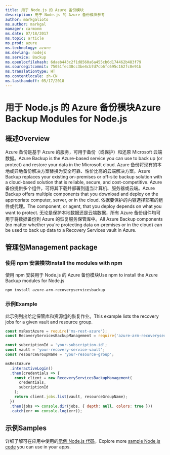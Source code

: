 ```yaml
---
title: 用于 Node.js 的 Azure 备份模块
description: 用于 Node.js 的 Azure 备份模块参考
author: markgalioto
ms.author: markgal
manager: carmonm
ms.date: 07/18/2017
ms.topic: article
ms.prod: azure
ms.technology: azure
ms.devlang: nodejs
ms.service: Backup
ms.openlocfilehash: 6daeb443c2f1d8560a6a455cb6d174462b483f79
ms.sourcegitcommit: 75051fec38cc3be4cb7d7cb6fc695c162fc0e91b
ms.translationtype: HT
ms.contentlocale: zh-CN
ms.lasthandoff: 05/17/2018
---
```

# <a name="azure-backup-modules-for-nodejs"></a><span data-ttu-id="a91ca-103">用于 Node.js 的 Azure 备份模块</span><span class="sxs-lookup"><span data-stu-id="a91ca-103">Azure Backup Modules for Node.js</span></span>

## <a name="overview"></a><span data-ttu-id="a91ca-104">概述</span><span class="sxs-lookup"><span data-stu-id="a91ca-104">Overview</span></span>

<span data-ttu-id="a91ca-105">Azure 备份是基于 Azure 的服务，可用于备份（或保护）和还原 Microsoft 云端数据。</span><span class="sxs-lookup"><span data-stu-id="a91ca-105">Azure Backup is the Azure-based service you can use to back up (or protect) and restore your data in the Microsoft cloud.</span></span> <span data-ttu-id="a91ca-106">Azure 备份将现有的本地或异地备份解决方案替换为安全可靠、性价比高的云端解决方案。</span><span class="sxs-lookup"><span data-stu-id="a91ca-106">Azure Backup replaces your existing on-premises or off-site backup solution with a cloud-based solution that is reliable, secure, and cost-competitive.</span></span> <span data-ttu-id="a91ca-107">Azure 备份提供多个组件，可将其下载并部署到适当计算机、服务器或云端。</span><span class="sxs-lookup"><span data-stu-id="a91ca-107">Azure Backup offers multiple components that you download and deploy on the appropriate computer, server, or in the cloud.</span></span> <span data-ttu-id="a91ca-108">依据要保护的内容选择部署的组件或代理。</span><span class="sxs-lookup"><span data-stu-id="a91ca-108">The component, or agent, that you deploy depends on what you want to protect.</span></span> <span data-ttu-id="a91ca-109">无论是保护本地数据还是云端数据，所有 Azure 备份组件均可用于将数据备份到 Azure 的恢复服务保管库中。</span><span class="sxs-lookup"><span data-stu-id="a91ca-109">All Azure Backup components (no matter whether you're protecting data on-premises or in the cloud) can be used to back up data to a Recovery Services vault in Azure.</span></span> 

## <a name="management-package"></a><span data-ttu-id="a91ca-110">管理包</span><span class="sxs-lookup"><span data-stu-id="a91ca-110">Management package</span></span>

### <a name="install-the-modules-with-npm"></a><span data-ttu-id="a91ca-111">使用 npm 安装模块</span><span class="sxs-lookup"><span data-stu-id="a91ca-111">Install the modules with npm</span></span>

<span data-ttu-id="a91ca-112">使用 npm 安装用于 Node.js 的 Azure 备份模块</span><span class="sxs-lookup"><span data-stu-id="a91ca-112">Use npm to install the Azure Backup modules for Node.js</span></span>

```bash
npm install azure-arm-recoveryservicesbackup
```

### <a name="example"></a><span data-ttu-id="a91ca-113">示例</span><span class="sxs-lookup"><span data-stu-id="a91ca-113">Example</span></span>

<span data-ttu-id="a91ca-114">此示例列出给定保管库和资源组的恢复作业。</span><span class="sxs-lookup"><span data-stu-id="a91ca-114">This example lists the recovery jobs for a given vault and resource group.</span></span>

```javascript
const msRestAzure = require('ms-rest-azure');
const RecoveryServicesBackupManagement = require('azure-arm-recoveryservicesbackup');

const subcriptionId = 'your-subscription-id';
const vault = 'your-recovery-service-vault';
const resourceGroupName = 'your-resource-group';

msRestAzure
  .interactiveLogin()
  .then(credentials => {
    const client = new RecoveryServicesBackupManagement(
      credentials,
      subcriptionId
    );
    return client.jobs.list(vault, resourceGroupName);
  })
  .then(jobs => console.dir(jobs, { depth: null, colors: true }))
  .catch(err => console.log(err));
```

## <a name="samples"></a><span data-ttu-id="a91ca-115">示例</span><span class="sxs-lookup"><span data-stu-id="a91ca-115">Samples</span></span>

<span data-ttu-id="a91ca-116">详细了解可在应用中使用的[示例 Node.js 代码](https://azure.microsoft.com/resources/samples/?platform=nodejs)。</span><span class="sxs-lookup"><span data-stu-id="a91ca-116">Explore more [sample Node.js code](https://azure.microsoft.com/resources/samples/?platform=nodejs) you can use in your apps.</span></span>
